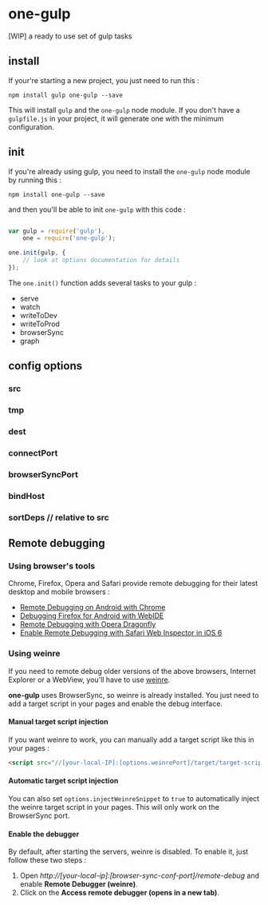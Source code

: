# one-gulp


[WIP] a ready to use set of gulp tasks


## install

If your're starting a new project, you just need to run this :

`npm install gulp one-gulp --save`

This will install `gulp` and the `one-gulp` node module. If you don't have a `gulpfile.js` in your project, it will generate one with the minimum configuration.

## init

If you're already using gulp, you need to install the `one-gulp` node module by running this :

`npm install one-gulp --save`

and then you'll be able to init `one-gulp` with this code :

```javascript

var gulp = require('gulp'),
    one = require('one-gulp');

one.init(gulp, {
    // look at options documentation for details
});
```

The `one.init()` function adds several tasks to your gulp :

* serve
* watch
* writeToDev
* writeToProd
* browserSync
* graph

## config options

### src
### tmp
### dest
### connectPort
### browserSyncPort
### bindHost
### sortDeps // relative to src

## Remote debugging

### Using browser's tools

Chrome, Firefox, Opera and Safari provide remote debugging for their latest desktop and mobile browsers :

* [Remote Debugging on Android with Chrome][chrome-remote-debug]
* [Debugging Firefox for Android with WebIDE][firefox-remote-debug]
* [Remote Debugging with Opera Dragonfly][opera-remote-debug]
* [Enable Remote Debugging with Safari Web Inspector in iOS 6][safari-remote-debug]

### Using weinre

If you need to remote debug older versions of the above browsers, Internet Explorer or a WebView, you'll have to use [weinre].

**one-gulp** uses BrowserSync, so weinre is already installed. You just need to add a target script in your pages and enable the debug interface.

#### Manual target script injection

If you want weinre to work, you can manually add a target script like this in your pages :

```html
<script src="//[your-local-IP]:[options.weinrePort]/target/target-script-min.js#browsersync"></script>
```

#### Automatic target script injection

You can also set `options.injectWeinreSnippet` to `true` to automatically inject the weinre target script in your pages. This will only work on the BrowserSync port.

#### Enable the debugger

By default, after starting the servers, weinre is disabled. To enable it, just follow these two steps :

1. Open *http://[your-local-ip]:[browser-sync-conf-port]/remote-debug* and enable **Remote Debugger (weinre)**.
1. Click on the **Access remote debugger (opens in a new tab)**.

[weinre]: http://people.apache.org/~pmuellr/weinre/docs/latest/  "Weinre documentation website"
[chrome-remote-debug]: https://developer.chrome.com/devtools/docs/remote-debugging "Remote Debugging on Android with Chrome"
[firefox-remote-debug]: https://developer.mozilla.org/en-US/docs/Tools/Remote_Debugging/Debugging_Firefox_for_Android_with_WebIDE "Debugging Firefox for Android with WebIDE"
[opera-remote-debug]: http://www.opera.com/dragonfly/documentation/remote/ "Opera Dragonfly documentation / Remote Debugging"
[safari-remote-debug]: http://moduscreate.com/enable-remote-web-inspector-in-ios-6/ "Enable Remote Debugging with Safari Web Inspector in iOS 6"